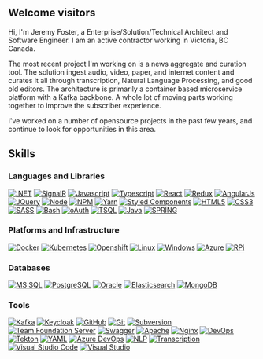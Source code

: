 ## Welcome  visitors

Hi, I'm Jeremy Foster, a Enterprise/Solution/Technical Architect and Software Engineer.  I am an active contractor working in Victoria, BC Canada.

The most recent project I'm working on is a news aggregate and curation tool.  The solution ingest audio, video, paper, and internet content and curates it all through transcription, Natural Language Processing, and good old editors.  The architecture is primarily a container based microservice platform with a Kafka backbone.  A whole lot of moving parts working together to improve the subscriber experience.

I've worked on a number of opensource projects in the past few years, and continue to look for opportunities in this area.

## Skills
### Languages and Libraries

[![.NET](https://img.shields.io/badge/.NET-0F1BF0?style=for-the-badge&logo=csharp&logoColor=white)](https://github.com/fosol)
[![SignalR](https://img.shields.io/badge/SignalR-0F1BF0?style=for-the-badge&logo=signal&logoColor=white)](https://github.com/fosol)
[![Javascript](https://img.shields.io/badge/JavaScript-323330?style=for-the-badge&logo=javascript&logoColor=F7DF1E)](https://github.com/fosol)
[![Typescript](https://img.shields.io/badge/TypeScript-323330?style=for-the-badge&logo=typescript&logoColor=F7DF1E)](https://github.com/fosol)
[![React](https://img.shields.io/badge/React-323330?style=for-the-badge&logo=react&logoColor=F7DF1E)](https://github.com/fosol)
[![Redux](https://img.shields.io/badge/Redux-323330?style=for-the-badge&logo=redux&logoColor=F7DF1E)](https://github.com/fosol)
[![AngularJs](https://img.shields.io/badge/AngularJs-323330?style=for-the-badge&logo=AngularJs&logoColor=F7DF1E)](https://github.com/fosol)
[![JQuery](https://img.shields.io/badge/JQuery-323330?style=for-the-badge&logo=JQuery&logoColor=F7DF1E)](https://github.com/fosol)
[![Node](https://img.shields.io/badge/Node.js-323330?style=for-the-badge&logo=node.js&logoColor=F7DF1E)](https://github.com/fosol)
[![NPM](https://img.shields.io/badge/npm-323330?style=for-the-badge&logo=npm&logoColor=F7DF1E)](https://github.com/fosol)
[![Yarn](https://img.shields.io/badge/yarn-323330?style=for-the-badge&logo=node.js&logoColor=F7DF1E)](https://github.com/fosol)
[![Styled Components](https://img.shields.io/badge/styled%20components-323330?style=for-the-badge&logo=sass&logoColor=F7DF1E)](https://github.com/fosol)
[![HTML5](https://img.shields.io/badge/HTML5-E34F26?style=for-the-badge&logo=html5&logoColor=white)](https://github.com/fosol)
[![CSS3](https://img.shields.io/badge/CSS3-E34F26?style=for-the-badge&logo=css3&logoColor=white)](https://github.com/fosol)
[![SASS](https://img.shields.io/badge/SASS-E34F26?style=for-the-badge&logo=sass&logoColor=white)](https://github.com/fosol)
[![Bash](https://img.shields.io/badge/Bash-CC6699?style=for-the-badge&logo=gnubash&logoColor=white)](https://github.com/fosol)
[![oAuth](https://img.shields.io/badge/oAuth-6DB33F?style=for-the-badge&logo=Auth0&logoColor=white)](https://github.com/fosol)
[![TSQL](https://img.shields.io/badge/TSQL-007ACC?style=for-the-badge&logo=TSQL&logoColor=white)](https://github.com/fosol)
[![Java](https://img.shields.io/badge/Java-ED8B00?style=for-the-badge&logo=oracle&logoColor=white)](https://github.com/fosol)
[![SPRING](https://img.shields.io/badge/Spring-ED8B00?style=for-the-badge&logo=spring&logoColor=white)](https://github.com/fosol)

### Platforms and Infrastructure

[![Docker](https://img.shields.io/badge/Docker-593D88?style=for-the-badge&logo=docker&logoColor=white)](https://github.com/bcgov/tno/wiki)
[![Kubernetes](https://img.shields.io/badge/Kubernetes-593D88?style=for-the-badge&logo=kubernetes&logoColor=white)](https://github.com/bcgov/tno/wiki)
[![Openshift](https://img.shields.io/badge/Openshift-593D88?style=for-the-badge&logo=redhatopenshift&logoColor=white)](https://github.com/bcgov/tno/wiki)
[![Linux](https://img.shields.io/badge/Linux-6DB33F?style=for-the-badge&logo=linux&logoColor=white)](https://github.com/bcgov/tno/wiki)
[![Windows](https://img.shields.io/badge/Windows-6DB33F?style=for-the-badge&logo=windows&logoColor=white)](https://github.com/bcgov/tno/wiki)
[![Azure](https://img.shields.io/badge/Azure-007ACC?style=for-the-badge&logo=MicrosoftAzure&logoColor=white)](https://github.com/bcgov/tno/wiki)
[![RPi](https://img.shields.io/badge/RPi-316192?style=for-the-badge&logo=raspberrypi&logoColor=white)](https://github.com/bcgov/tno/wiki)

### Databases

[![MS SQL](https://img.shields.io/badge/MSSQL-316192?style=for-the-badge&logo=microsoftsqlserver&logoColor=white)](https://github.com/fosol)
[![PostgreSQL](https://img.shields.io/badge/PostgreSQL-316192?style=for-the-badge&logo=postgresql&logoColor=white)](https://github.com/fosol)
[![Oracle](https://img.shields.io/badge/Oracle-316192?style=for-the-badge&logo=oracle&logoColor=white)](https://github.com/fosol)
[![Elasticsearch](https://img.shields.io/badge/Elasticsearch-4EA94B?style=for-the-badge&logo=elastic&logoColor=white)](https://github.com/fosol)
[![MongoDB](https://img.shields.io/badge/MongoDB-4EA94B?style=for-the-badge&logo=mongodb&logoColor=white)](https://github.com/fosol)

### Tools

[![Kafka](https://img.shields.io/badge/Apache%20Kafka-20232A?style=for-the-badge&logo=apachekafka&logoColor=white)](https://github.com/fosol)
[![Keycloak](https://img.shields.io/badge/Keycloak-593D88?style=for-the-badge&logo=keycloak&logoColor=white)](https://github.com/fosol)
[![GitHub](https://img.shields.io/badge/github-593D88?style=for-the-badge&logo=github&logoColor=white)](https://github.com/fosol)
[![Git](https://img.shields.io/badge/git-593D88?style=for-the-badge&logo=git&logoColor=white)](https://github.com/fosol)
[![Subversion](https://img.shields.io/badge/svn-593D88?style=for-the-badge&logo=subversion&logoColor=white)](https://github.com/fosol)
[![Team Foundation Server](https://img.shields.io/badge/TFS-593D88?style=for-the-badge&logo=tfs&logoColor=white)](https://github.com/fosol)
[![Swagger](https://img.shields.io/badge/swagger-593D88?style=for-the-badge&logo=swagger&logoColor=white)](https://github.com/fosol)
[![Apache](https://img.shields.io/badge/Apache-593D88?style=for-the-badge&logo=Apache&logoColor=white)](https://github.com/fosol)
[![Nginx](https://img.shields.io/badge/Nginx-593D88?style=for-the-badge&logo=Nginx&logoColor=white)](https://github.com/fosol)
[![DevOps](https://img.shields.io/badge/DevOps-593D88?style=for-the-badge&logo=DevOps&logoColor=white)](https://github.com/fosol)
[![Tekton](https://img.shields.io/badge/tekton-593D88?style=for-the-badge&logo=tekton&logoColor=white)](https://github.com/fosol)
[![YAML](https://img.shields.io/badge/YAML-593D88?style=for-the-badge&logo=YAML&logoColor=white)](https://github.com/fosol)
[![Azure DevOps](https://img.shields.io/badge/Azure%20DevOps-593D88?style=for-the-badge&logo=AzureDevOps&logoColor=white)](https://github.com/fosol)
[![NLP](https://img.shields.io/badge/NLP-593D88?style=for-the-badge&logo=nlp&logoColor=white)](https://github.com/fosol)
[![Transcription](https://img.shields.io/badge/Transcription-593D88?style=for-the-badge&logo=transcription&logoColor=white)](https://github.com/fosol)
[![Visual Studio Code](https://img.shields.io/badge/VSCode-593D88?style=for-the-badge&logo=visualstudiocode&logoColor=white)](https://github.com/fosol)
[![Visual Studio](https://img.shields.io/badge/Visual%20Studio-593D88?style=for-the-badge&logo=visualstudio&logoColor=white)](https://github.com/fosol)

